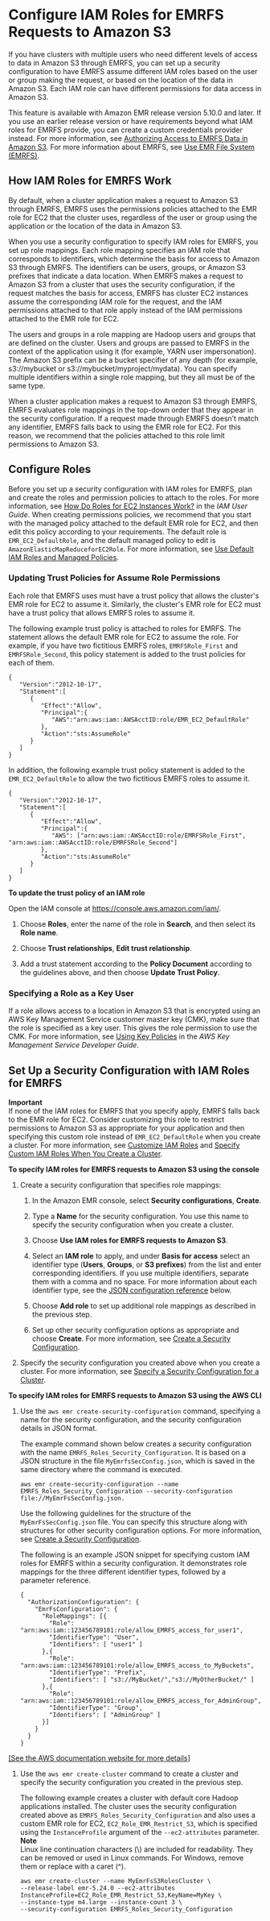 # Configure IAM Roles for EMRFS Requests to Amazon S3<a name="emr-emrfs-iam-roles"></a>

If you have clusters with multiple users who need different levels of access to data in Amazon S3 through EMRFS, you can set up a security configuration to have EMRFS assume different IAM roles based on the user or group making the request, or based on the location of the data in Amazon S3\. Each IAM role can have different permissions for data access in Amazon S3\.

This feature is available with Amazon EMR release version 5\.10\.0 and later\. If you use an earlier release version or have requirements beyond what IAM roles for EMRFS provide, you can create a custom credentials provider instead\. For more information, see [Authorizing Access to EMRFS Data in Amazon S3](emr-plan-credentialsprovider.md)\. For more information about EMRFS, see [Use EMR File System \(EMRFS\)](emr-fs.md)\.

## How IAM Roles for EMRFS Work<a name="emr-emrfs-iam-roles-concepts"></a>

By default, when a cluster application makes a request to Amazon S3 through EMRFS, EMRFS uses the permissions policies attached to the EMR role for EC2 that the cluster uses, regardless of the user or group using the application or the location of the data in Amazon S3\.

When you use a security configuration to specify IAM roles for EMRFS, you set up role mappings\. Each role mapping specifies an IAM role that corresponds to identifiers, which determine the basis for access to Amazon S3 through EMRFS\. The identifiers can be users, groups, or Amazon S3 prefixes that indicate a data location\. When EMRFS makes a request to Amazon S3 from a cluster that uses the security configuration, if the request matches the basis for access, EMRFS has cluster EC2 instances assume the corresponding IAM role for the request, and the IAM permissions attached to that role apply instead of the IAM permissions attached to the EMR role for EC2\.

The users and groups in a role mapping are Hadoop users and groups that are defined on the cluster\. Users and groups are passed to EMRFS in the context of the application using it \(for example, YARN user impersonation\)\. The Amazon S3 prefix can be a bucket specifier of any depth \(for example, s3://mybucket or s3://mybucket/myproject/mydata\)\. You can specify multiple identifiers within a single role mapping, but they all must be of the same type\.

When a cluster application makes a request to Amazon S3 through EMRFS, EMRFS evaluates role mappings in the top\-down order that they appear in the security configuration\. If a request made through EMRFS doesn’t match any identifier, EMRFS falls back to using the EMR role for EC2\. For this reason, we recommend that the policies attached to this role limit permissions to Amazon S3\. 

## Configure Roles<a name="emr-emrfs-iam-roles-role-configuration"></a>

Before you set up a security configuration with IAM roles for EMRFS, plan and create the roles and permission policies to attach to the roles\. For more information, see [How Do Roles for EC2 Instances Work?](https://docs.aws.amazon.com/IAM/latest/UserGuide/id_roles_use_switch-role-ec2.html) in the *IAM User Guide*\. When creating permissions policies, we recommend that you start with the managed policy attached to the default EMR role for EC2, and then edit this policy according to your requirements\. The default role is `EMR_EC2_DefaultRole`, and the default managed policy to edit is `AmazonElasticMapReduceforEC2Role`\. For more information, see [Use Default IAM Roles and Managed Policies](emr-iam-roles-defaultroles.md)\.

### Updating Trust Policies for Assume Role Permissions<a name="emr-emrfs-iam-role-trust-policy"></a>

Each role that EMRFS uses must have a trust policy that allows the cluster's EMR role for EC2 to assume it\. Similarly, the cluster's EMR role for EC2 must have a trust policy that allows EMRFS roles to assume it\.

The following example trust policy is attached to roles for EMRFS\. The statement allows the default EMR role for EC2 to assume the role\. For example, if you have two fictitious EMRFS roles, `EMRFSRole_First` and `EMRFSRole_Second`, this policy statement is added to the trust policies for each of them\.

```
{
   "Version":"2012-10-17",
   "Statement":[
      {
         "Effect":"Allow",
         "Principal":{
            "AWS":"arn:aws:iam::AWSAcctID:role/EMR_EC2_DefaultRole"
         },
         "Action":"sts:AssumeRole"
      }
   ]
}
```

In addition, the following example trust policy statement is added to the `EMR_EC2_DefaultRole` to allow the two fictitious EMRFS roles to assume it\.

```
{
   "Version":"2012-10-17",
   "Statement":[
      {
         "Effect":"Allow",
         "Principal":{
            "AWS": ["arn:aws:iam::AWSAcctID:role/EMRFSRole_First", "arn:aws:iam::AWSAcctID:role/EMRFSRole_Second"]
         },
         "Action":"sts:AssumeRole"
      }
   ]
}
```

**To update the trust policy of an IAM role**

Open the IAM console at [https://console\.aws\.amazon\.com/iam/](https://console.aws.amazon.com/iam/)\.

1. Choose **Roles**, enter the name of the role in **Search**, and then select its **Role name**\.

1. Choose **Trust relationships**, **Edit trust relationship**\.

1. Add a trust statement according to the **Policy Document** according to the guidelines above, and then choose **Update Trust Policy**\.

### Specifying a Role as a Key User<a name="emr-emrfs-iam-role-key-user"></a>

If a role allows access to a location in Amazon S3 that is encrypted using an AWS Key Management Service customer master key \(CMK\), make sure that the role is specified as a key user\. This gives the role permission to use the CMK\. For more information, see [Using Key Policies](https://docs.aws.amazon.com/kms/latest/developerguide/key-policies.html#key-policy-default-allow-users) in the *AWS Key Management Service Developer Guide*\.

## Set Up a Security Configuration with IAM Roles for EMRFS<a name="emr-emrfs-iam-roles-setup"></a>

**Important**  
If none of the IAM roles for EMRFS that you specify apply, EMRFS falls back to the EMR role for EC2\. Consider customizing this role to restrict permissions to Amazon S3 as appropriate for your application and then specifying this custom role instead of `EMR_EC2_DefaultRole` when you create a cluster\. For more information, see [Customize IAM Roles](emr-iam-roles-custom.md) and [Specify Custom IAM Roles When You Create a Cluster](emr-iam-roles-custom.md#emr-iam-roles-launch-jobflow)\.

**To specify IAM roles for EMRFS requests to Amazon S3 using the console**

1. Create a security configuration that specifies role mappings:

   1. In the Amazon EMR console, select **Security configurations**, **Create**\.

   1. Type a **Name** for the security configuration\. You use this name to specify the security configuration when you create a cluster\.

   1. Choose **Use IAM roles for EMRFS requests to Amazon S3**\.

   1. Select an **IAM role** to apply, and under **Basis for access** select an identifier type \(**Users**, **Groups**, or **S3 prefixes**\) from the list and enter corresponding identifiers\. If you use multiple identifiers, separate them with a comma and no space\. For more information about each identifier type, see the [JSON configuration reference](#emrfs-seccfg-json) below\.

   1. Choose **Add role** to set up additional role mappings as described in the previous step\.

   1. Set up other security configuration options as appropriate and choose **Create**\. For more information, see [Create a Security Configuration](emr-create-security-configuration.md)\.

1. Specify the security configuration you created above when you create a cluster\. For more information, see [Specify a Security Configuration for a Cluster](emr-specify-security-configuration.md)\.

**To specify IAM roles for EMRFS requests to Amazon S3 using the AWS CLI**

1. Use the `aws emr create-security-configuration` command, specifying a name for the security configuration, and the security configuration details in JSON format\.

   The example command shown below creates a security configuration with the name `EMRFS_Roles_Security_Configuration`\. It is based on a JSON structure in the file `MyEmrfsSecConfig.json`, which is saved in the same directory where the command is executed\.

   ```
   aws emr create-security-configuration --name EMRFS_Roles_Security_Configuration --security-configuration file://MyEmrFsSecConfig.json.
   ```

   Use the following guidelines for the structure of the `MyEmrFsSecConfig.json` file\. You can specify this structure along with structures for other security configuration options\. For more information, see [Create a Security Configuration](emr-create-security-configuration.md)\.

   The following is an example JSON snippet for specifying custom IAM roles for EMRFS within a security configuration\. It demonstrates role mappings for the three different identifier types, followed by a parameter reference\. 

   ```
   {
     "AuthorizationConfiguration": {
       "EmrFsConfiguration": {
         "RoleMappings": [{
           "Role": "arn:aws:iam::123456789101:role/allow_EMRFS_access_for_user1",
           "IdentifierType": "User",
           "Identifiers": [ "user1" ]
         },{
           "Role": "arn:aws:iam::123456789101:role/allow_EMRFS_access_to_MyBuckets",
           "IdentifierType": "Prefix",
           "Identifiers": [ "s3://MyBucket/","s3://MyOtherBucket/" ]
         },{
           "Role": "arn:aws:iam::123456789101:role/allow_EMRFS_access_for_AdminGroup",
           "IdentifierType": "Group",
           "Identifiers": [ "AdminGroup" ]
         }]
       }
     }
   }
   ```    
[\[See the AWS documentation website for more details\]](http://docs.aws.amazon.com/emr/latest/ManagementGuide/emr-emrfs-iam-roles.html)

1. Use the `aws emr create-cluster` command to create a cluster and specify the security configuration you created in the previous step\. 

   The following example creates a cluster with default core Hadoop applications installed\. The cluster uses the security configuration created above as `EMRFS_Roles_Security_Configuration` and also uses a custom EMR role for EC2, `EC2_Role_EMR_Restrict_S3`, which is specified using the `InstanceProfile` argument of the `--ec2-attributes` parameter\.
**Note**  
Linux line continuation characters \(\\\) are included for readability\. They can be removed or used in Linux commands\. For Windows, remove them or replace with a caret \(^\)\.

   ```
   aws emr create-cluster --name MyEmrFsS3RolesCluster \
   --release-label emr-5.24.0 --ec2-attributes InstanceProfile=EC2_Role_EMR_Restrict_S3,KeyName=MyKey \
   --instance-type m4.large --instance-count 3 \
   --security-configuration EMRFS_Roles_Security_Configuration
   ```
